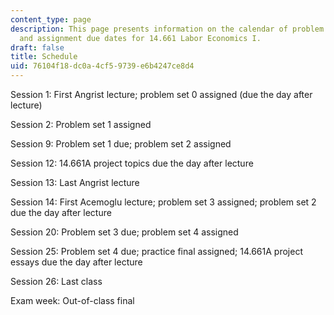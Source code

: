 ```yaml
---
content_type: page
description: This page presents information on the calendar of problem sets, exams,
  and assignment due dates for 14.661 Labor Economics I.
draft: false
title: Schedule
uid: 76104f18-dc0a-4cf5-9739-e6b4247ce8d4
---
```

Session 1: First Angrist lecture; problem set 0 assigned (due the day after lecture)     

Session 2: Problem set 1 assigned             

Session 9: Problem set 1 due; problem set 2 assigned            

Session 12: 14.661A project topics due the day after lecture       

Session 13: Last Angrist lecture

Session 14: First Acemoglu lecture; problem set 3 assigned; problem set 2 due the day after lecture         

Session 20: Problem set 3 due; problem set 4 assigned            

Session 25: Problem set 4 due; practice final assigned; 14.661A project essays due the day after lecture

Session 26: Last class           

Exam week: Out-of-class final